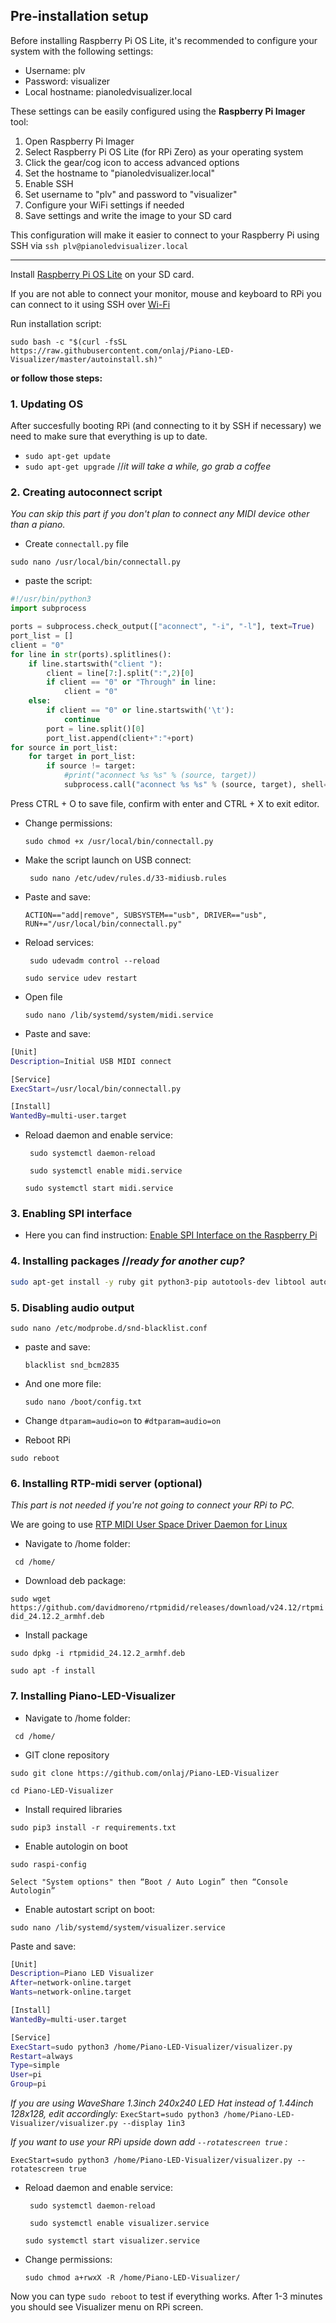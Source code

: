 ## Pre-installation setup

Before installing Raspberry Pi OS Lite, it's recommended to configure your system with the following settings:
- Username: plv
- Password: visualizer
- Local hostname: pianoledvisualizer.local

These settings can be easily configured using the **Raspberry Pi Imager** tool:
1. Open Raspberry Pi Imager
2. Select Raspberry Pi OS Lite (for RPi Zero) as your operating system
3. Click the gear/cog icon to access advanced options
4. Set the hostname to "pianoledvisualizer.local"
5. Enable SSH
6. Set username to "plv" and password to "visualizer"
7. Configure your WiFi settings if needed
8. Save settings and write the image to your SD card

This configuration will make it easier to connect to your Raspberry Pi using SSH via `ssh plv@pianoledvisualizer.local`

---

Install [Raspberry Pi OS Lite](https://www.raspberrypi.org/software/) on your SD card.

If you are not able to connect your monitor, mouse and keyboard to RPi you can connect to it using SSH over [Wi-Fi](https://github.com/onlaj/Piano-LED-Visualizer/blob/master/Docs/wifi_setup.md)

Run installation script:

`sudo bash -c "$(curl -fsSL https://raw.githubusercontent.com/onlaj/Piano-LED-Visualizer/master/autoinstall.sh)"`

**or follow those steps:**
 
### 1. **Updating OS** 
After succesfully booting RPi (and connecting to it by SSH if necessary) we need to make sure that everything is up to date.
- `sudo apt-get update`
- `sudo apt-get upgrade` //*it will take a while, go grab a coffee*


### 2. **Creating autoconnect script** ### 
*You can skip this part if you don't plan to connect any MIDI device other than a piano.*
- Create `connectall.py` file

 `sudo nano /usr/local/bin/connectall.py`
- paste the script:
```python
#!/usr/bin/python3
import subprocess

ports = subprocess.check_output(["aconnect", "-i", "-l"], text=True)
port_list = []
client = "0"
for line in str(ports).splitlines():
    if line.startswith("client "):
        client = line[7:].split(":",2)[0]
        if client == "0" or "Through" in line:
            client = "0"
    else:
        if client == "0" or line.startswith('\t'):
            continue
        port = line.split()[0]
        port_list.append(client+":"+port)
for source in port_list:
    for target in port_list:
        if source != target:
            #print("aconnect %s %s" % (source, target))
            subprocess.call("aconnect %s %s" % (source, target), shell=True)
```
Press CTRL + O to save file, confirm with enter and CTRL + X to exit editor.
- Change permissions:

    `sudo chmod +x /usr/local/bin/connectall.py`

- Make the script launch on USB connect:

   ` sudo nano /etc/udev/rules.d/33-midiusb.rules`

- Paste and save:

    `ACTION=="add|remove", SUBSYSTEM=="usb", DRIVER=="usb", RUN+="/usr/local/bin/connectall.py"  `

- Reload services:

   ` sudo udevadm control --reload`

    `sudo service udev restart`
- Open file

    `sudo nano /lib/systemd/system/midi.service`
- Paste and save:
```bash
[Unit]
Description=Initial USB MIDI connect

[Service]
ExecStart=/usr/local/bin/connectall.py

[Install]
WantedBy=multi-user.target
```

- Reload daemon and enable service:

   ` sudo systemctl daemon-reload`
   
   ` sudo systemctl enable midi.service`
    
   `sudo systemctl start midi.service`
    

###  3. **Enabling SPI interface** ### 
 - Here you can find instruction: [Enable SPI Interface on the Raspberry Pi](https://www.raspberrypi-spy.co.uk/2014/08/enabling-the-spi-interface-on-the-raspberry-pi/)


### 4. **Installing packages** //*ready for another cup?* ### 

```bash
sudo apt-get install -y ruby git python3-pip autotools-dev libtool autoconf libasound2 libavahi-client3 libavahi-common3 libc6 libfmt9 libgcc-s1 libstdc++6 python3 libopenblas-dev libavahi-client-dev libasound2-dev libusb-dev libdbus-1-dev libglib2.0-dev libudev-dev libical-dev libreadline-dev libatlas-base-dev libopenjp2-7 libtiff6 libjack0 libjack-dev fonts-freefont-ttf gcc make build-essential scons swig abcmidi
```


### 5. **Disabling audio output** ### 

    sudo nano /etc/modprobe.d/snd-blacklist.conf
- paste and save:

    `blacklist snd_bcm2835`
- And one more file:

    `sudo nano /boot/config.txt`
- Change `dtparam=audio=on` to `#dtparam=audio=on`

- Reboot RPi

`sudo reboot`


### 6. **Installing RTP-midi server** (optional) ### 
*This part is not needed if you're not going to connect your RPi to PC.*

We are going to use  [RTP MIDI User Space Driver Daemon for Linux](https://github.com/davidmoreno/rtpmidid/releases)
- Navigate to /home folder:

` cd /home/`   

- Download deb package:


`sudo wget https://github.com/davidmoreno/rtpmidid/releases/download/v24.12/rtpmidid_24.12.2_armhf.deb`
- Install package

`sudo dpkg -i rtpmidid_24.12.2_armhf.deb`

`sudo apt -f install`

### 7. **Installing Piano-LED-Visualizer** ###
- Navigate to /home folder:

` cd /home/`

- GIT clone repository

`sudo git clone https://github.com/onlaj/Piano-LED-Visualizer`

`cd Piano-LED-Visualizer`
- Install required libraries

`sudo pip3 install -r requirements.txt`
- Enable autologin on boot

`sudo raspi-config`

`Select "System options" then “Boot / Auto Login” then “Console Autologin” `
- Enable autostart script on boot:

`sudo nano /lib/systemd/system/visualizer.service`

Paste and save:

```bash
[Unit]
Description=Piano LED Visualizer
After=network-online.target
Wants=network-online.target

[Install]
WantedBy=multi-user.target

[Service]
ExecStart=sudo python3 /home/Piano-LED-Visualizer/visualizer.py
Restart=always
Type=simple
User=pi
Group=pi
```

*If you are using WaveShare 1.3inch 240x240 LED Hat instead of 1.44inch 128x128, edit accordingly:*
`ExecStart=sudo python3 /home/Piano-LED-Visualizer/visualizer.py --display 1in3`

*If you want to use your RPi upside down add `--rotatescreen true` :*

`ExecStart=sudo python3 /home/Piano-LED-Visualizer/visualizer.py --rotatescreen true`

- Reload daemon and enable service:

   ` sudo systemctl daemon-reload`
   
   ` sudo systemctl enable visualizer.service`
    
   `sudo systemctl start visualizer.service`


- Change permissions:

  `sudo chmod a+rwxX -R /home/Piano-LED-Visualizer/`

Now you can type `sudo reboot` to test if everything works. After 1-3 minutes you should see Visualizer menu on RPi screen.
